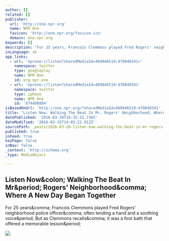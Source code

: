 ```yaml
---
author: []
related: []
publisher:
  url: 'http://one.npr.org'
  name: NPR One
  favicon: 'http://one.npr.org/favicon.ico'
  domain: one.npr.org
keywords: []
description: "For 25 years, Francois Clemmons played Fred Rogers' neighborhood police officer, often lending a hand and a soothing voice. But as Clemmons recalls, it was a foot bath that offered a memorable lesson."
inLanguage: sk
app_links:
  - url: 'nprone://listen?sharedMediaId=469846519:470040341>'
    namespace: twitter
    type: googleplay
    name: NPR One
    id: org.npr.one
  - url: 'nprone://listen?sharedMediaId=469846519:470040341'
    namespace: twitter
    type: iphone
    name: NPR One
    id: '874498884'
isBasedOnUrl: 'http://one.npr.org/?sharedMediaId=469846519:470040341'
title: "Listen Now: Walking The Beat In Mr. Rogers' Neighborhood, Where A New Day Began Together"
datePublished: '2016-03-20T18:35:31.730Z'
dateModified: '2016-03-15T14:03:22.912Z'
sourcePath: _posts/2016-03-20-listen-now-walking-the-beat-in-mr-rogers-neighborhood-wh.md
published: true
inFeed: true
hasPage: false
inNav: false
_context: 'http://schema.org'
_type: MediaObject

---
```

<article style=""><h1>Listen Now&amp;colon; Walking The Beat In Mr&amp;period; Rogers' Neighborhood&amp;comma; Where A New Day Began Together</h1><p>For 25 years&amp;comma; Francois Clemmons played Fred Rogers' neighborhood police officer&amp;comma; often lending a hand and a soothing voice&amp;period; But as Clemmons recalls&amp;comma; it was a foot bath that offered a memorable lesson&amp;period;</p><img src="https://media.npr.org/assets/img/2016/03/10/1993-mrn-episode-0fc91d8c4f5f335ebf41e862b282ab385b7b5867.jpg" /></article>